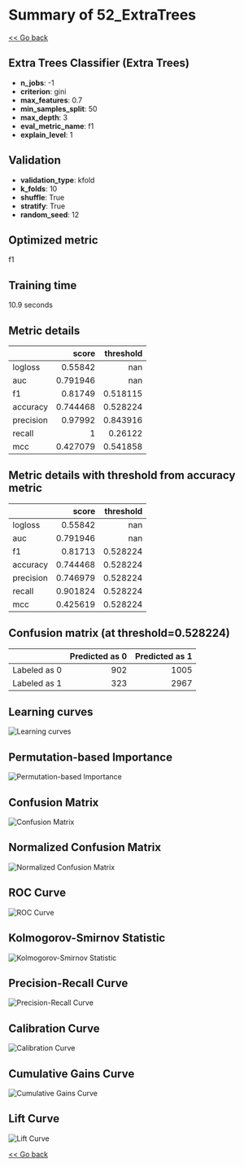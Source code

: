 # Summary of 52_ExtraTrees

[<< Go back](../README.md)


## Extra Trees Classifier (Extra Trees)
- **n_jobs**: -1
- **criterion**: gini
- **max_features**: 0.7
- **min_samples_split**: 50
- **max_depth**: 3
- **eval_metric_name**: f1
- **explain_level**: 1

## Validation
 - **validation_type**: kfold
 - **k_folds**: 10
 - **shuffle**: True
 - **stratify**: True
 - **random_seed**: 12

## Optimized metric
f1

## Training time

10.9 seconds

## Metric details
|           |    score |   threshold |
|:----------|---------:|------------:|
| logloss   | 0.55842  |  nan        |
| auc       | 0.791946 |  nan        |
| f1        | 0.81749  |    0.518115 |
| accuracy  | 0.744468 |    0.528224 |
| precision | 0.97992  |    0.843916 |
| recall    | 1        |    0.26122  |
| mcc       | 0.427079 |    0.541858 |


## Metric details with threshold from accuracy metric
|           |    score |   threshold |
|:----------|---------:|------------:|
| logloss   | 0.55842  |  nan        |
| auc       | 0.791946 |  nan        |
| f1        | 0.81713  |    0.528224 |
| accuracy  | 0.744468 |    0.528224 |
| precision | 0.746979 |    0.528224 |
| recall    | 0.901824 |    0.528224 |
| mcc       | 0.425619 |    0.528224 |


## Confusion matrix (at threshold=0.528224)
|              |   Predicted as 0 |   Predicted as 1 |
|:-------------|-----------------:|-----------------:|
| Labeled as 0 |              902 |             1005 |
| Labeled as 1 |              323 |             2967 |

## Learning curves
![Learning curves](learning_curves.png)

## Permutation-based Importance
![Permutation-based Importance](permutation_importance.png)
## Confusion Matrix

![Confusion Matrix](confusion_matrix.png)


## Normalized Confusion Matrix

![Normalized Confusion Matrix](confusion_matrix_normalized.png)


## ROC Curve

![ROC Curve](roc_curve.png)


## Kolmogorov-Smirnov Statistic

![Kolmogorov-Smirnov Statistic](ks_statistic.png)


## Precision-Recall Curve

![Precision-Recall Curve](precision_recall_curve.png)


## Calibration Curve

![Calibration Curve](calibration_curve_curve.png)


## Cumulative Gains Curve

![Cumulative Gains Curve](cumulative_gains_curve.png)


## Lift Curve

![Lift Curve](lift_curve.png)



[<< Go back](../README.md)
